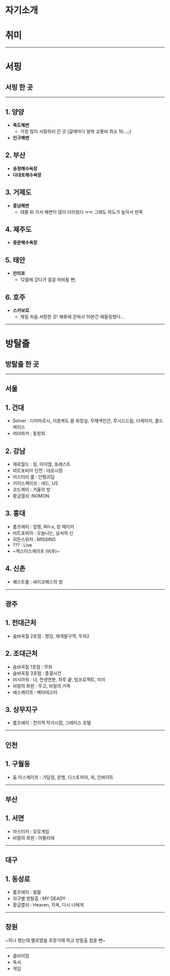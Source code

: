 # 자기소개

# 취미
-------
# 서핑
## 서핑 한 곳
---
## 1. 양양
 - **죽도해변**
   - 가장 많이 서핑하러 간 곳 (갈때마다 왕복 교통비 최소 10...;;)
 - **인구해변**
## 2. 부산
 - **송정해수욕장**
 - **다대포해수욕장**
## 3. 거제도
 - **흥남해변**
   - 태풍 뒤 가서 해변이 많이 더러웠다 ㅠㅠ 그래도 파도가 높아서 만족
## 4. 제주도
 - **중문해수욕장**
## 5. 태안
 - **만리포**
   - 12월에 갔다가 얼굴 마비될 뻔; 
## 6. 호주
 - **스카보로**
   - 제일 처음 서핑한 곳! 해류에 갇혀서 10분간 패들링했다... 
----
# 방탈출
## 방탈출 한 곳
----------
## 서울
## 1. 건대
  - Solver : 디어마르시, 이층복도 끝 화장실, 무채색인간, 루시드드림, 더케이지, 콜드케이스
  - 머더파커 : 동창회
## 2. 강남
  - 제로월드 : 링, 아이엠, 포레스트
  - 비트포비아 던전 : 대호시장
  - 미스터리 룸 : 인형괴담
  - 키이스케이프 : 네드, US
  - 코드케이 : 거울의 방
  - 황금열쇠 :NOMON
## 3. 홍대
  - 룸즈에이 : 암행, RH-x, 킹 메이커
  - 비트포비아 : 오늘나는, 날씨의 신
  - 히든스위치 : MISSING
  - ??? : Live
  - ~엑스이스케이프 (비추)~
## 4. 신촌
  - 퀘스트룸 : 싸이코패스의 방
------    
## 광주
## 1. 전대근처
  - 숨바꼭질 2호점 : 명당, 재개발구역, 무죄2
## 2. 조대근처
  - 숨바꼭질 1호점 : 무죄
  - 숨바꼭질 3호점 : 종결사건
  - 러시아워 : 녀, 전생연분, 하루 끝, 빔프로젝트, 미끼
  - 비밀의 화원 : 무고, 비밀의 가족
  - 에스케이프 : 베타테스터
## 3. 상무지구
  - 룸즈에이 : 전지적 작가시점, 그레이스 호텔
---------
## 인천
## 1. 구월동
  - 둠 이스케이프 : 기담정, 운명, 디스토피아, 죄, 인바이트
-----
## 부산
## 1. 서면
  - 마스터키 : 모모게임
  - 비밀의 화원 : 아뜰리에
------
## 대구
## 1. 동성로
  - 룸즈에이 : 필활
  - 지구별 방탈출 : MY DEADY
  - 황금열쇠 : Heaven, 지옥, 다시 너에게  
--------
## 창원
  ~하나 했는데 별로였음 초창기때 하고 방탈출 접을 뻔~

-----

 - 클라이밍
 - 독서
 - 게임

###